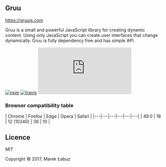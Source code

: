 ## Gruu

https://gruujs.com

Gruu is a small and powerful JavaScript library for creating dynamic content. Using only JavaScript you can create user interfaces that change dynamically. Gruu is fully dependency free and has simple API.

[![npm](https://img.shields.io/npm/v/gruujs.svg)](http://npm.im/gruujs)
[![travis](https://travis-ci.org/MarekLabuz/gruu.svg?branch=master)](https://travis-ci.org/MarekLabuz/gruu)
[![gzip size](http://img.badgesize.io/https://gruujs.com/gruu.js?compression=gzip)](https://gruujs.com/gruu.js)


### Browser compatibility table

| Chrome | Firefox | Edge | Opera | Safari |
|---|---|---|---|---|---|
| 49.0 | 18 | 12 (10240) | 36 | 10 |

## Licence

MIT

Copyright © 2017, Marek Łabuz